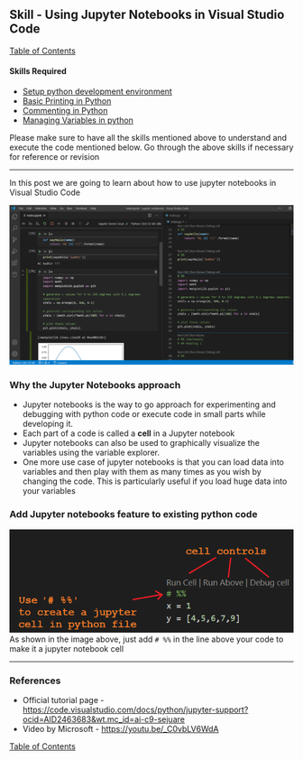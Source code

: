 ## Skill - Using Jupyter Notebooks in Visual Studio Code
[Table of Contents](https://nagasudhir.blogspot.com/2020/04/taming-python-table-of-contents.html)

#### Skills Required
* [Setup python development environment](https://nagasudhir.blogspot.com/2020/04/setup-python-development-environment_14.html)
* [Basic Printing in Python](https://nagasudhir.blogspot.com/2020/04/basic-printing-in-python.html)
* [Commenting in Python](https://nagasudhir.blogspot.com/2020/04/comments-in-python.html)
* [Managing Variables in python](https://nagasudhir.blogspot.com/2020/04/managing-variables-in-python.html)

Please make sure to have all the skills mentioned above to understand and execute the code mentioned below. Go through the above skills if necessary for reference or revision
<hr/>
In this post we are going to learn about how to use jupyter notebooks in Visual Studio Code

![jupyter_notebook_in_vs_code](https://github.com/nagasudhirpulla/taming_python/raw/master/blog/skills/assets/img/jupyter_notebook_in_vs_code.png)
### Why the Jupyter Notebooks approach
* Jupyter notebooks is the way to go approach for experimenting and debugging with python code or execute code in small parts while developing it.
* Each part of a code is called a **cell** in a Jupyter notebook
* Jupyter notebooks can also be used to graphically visualize the variables using the variable explorer.
* One more use case of jupyter notebooks is that you can load data into variables and then play with them as many times as you wish by changing the code. 
This is particularly useful if you load huge data into your variables

### Add Jupyter notebooks feature to existing python code
![jupyter_notebook_py_file](https://github.com/nagasudhirpulla/taming_python/raw/master/blog/skills/assets/img/jupyter_notebook_py_file.png)
As shown in the image above, just add `# %%` in the line above  your code to make it a jupyter notebook cell

<hr/>

### References
* Official tutorial page - https://code.visualstudio.com/docs/python/jupyter-support?ocid=AID2463683&wt.mc_id=ai-c9-sejuare
* Video by Microsoft - https://youtu.be/_C0vbLV6WdA 

[Table of Contents](https://nagasudhir.blogspot.com/2020/04/taming-python-table-of-contents.html)


<!--stackedit_data:
eyJwcm9wZXJ0aWVzIjoidGl0bGU6IFVzaW5nIEp1cHl0ZXIgTm
90ZWJvb2tzIGluIFZpc3VhbCBTdHVkaW8gQ29kZVxuYXV0aG9y
OiBOYWdhc3VkaGlyIFB1bGxhXG5kYXRlOiAnMjAyMC0wNi0yOC
dcbnRhZ3M6ICdweXRob24sIGxlYXJuaW5nLCB0dXRvcmlhbCwg
dGFtaW5nX3B5dGhvbl9za2lsbCdcbmNhdGVnb3JpZXM6IHRhbW
luZ19weXRob25fc2tpbGxcbiIsImhpc3RvcnkiOlsxNjg4MDEz
MDAyLDQ0MDc1MDU3NCwtMTU3NDIyMjQ1MCwtNTQwNTEzMjkyXX
0=
-->